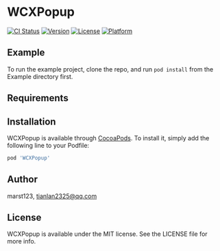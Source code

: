 # WCXPopup

[![CI Status](https://img.shields.io/travis/marst123/WCXPopup.svg?style=flat)](https://travis-ci.org/marst123/WCXPopup)
[![Version](https://img.shields.io/cocoapods/v/WCXPopup.svg?style=flat)](https://cocoapods.org/pods/WCXPopup)
[![License](https://img.shields.io/cocoapods/l/WCXPopup.svg?style=flat)](https://cocoapods.org/pods/WCXPopup)
[![Platform](https://img.shields.io/cocoapods/p/WCXPopup.svg?style=flat)](https://cocoapods.org/pods/WCXPopup)

## Example

To run the example project, clone the repo, and run `pod install` from the Example directory first.

## Requirements

## Installation

WCXPopup is available through [CocoaPods](https://cocoapods.org). To install
it, simply add the following line to your Podfile:

```ruby
pod 'WCXPopup'
```

## Author

marst123, tianlan2325@qq.com

## License

WCXPopup is available under the MIT license. See the LICENSE file for more info.
